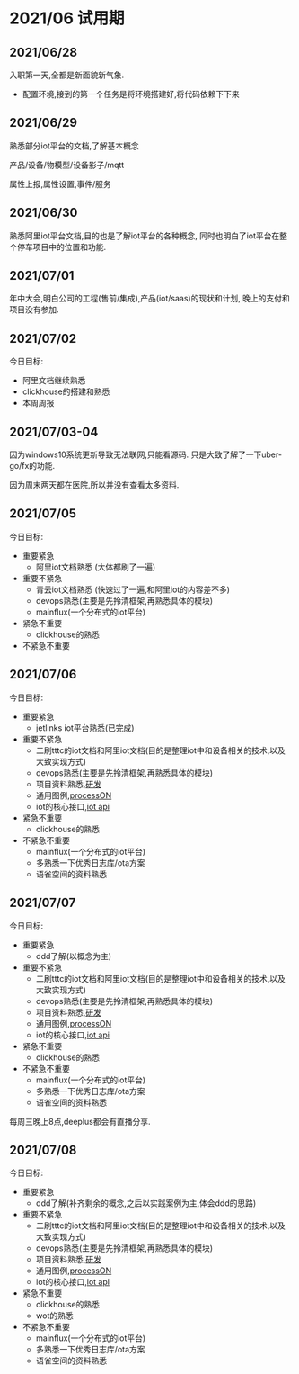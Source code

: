 # 2021/06 试用期

## 2021/06/28

入职第一天,全都是新面貌新气象.

- 配置环境,接到的第一个任务是将环境搭建好,将代码依赖下下来

## 2021/06/29

熟悉部分iot平台的文档,了解基本概念

产品/设备/物模型/设备影子/mqtt

属性上报,属性设置,事件/服务

## 2021/06/30

熟悉阿里iot平台文档,目的也是了解iot平台的各种概念,
同时也明白了iot平台在整个停车项目中的位置和功能.

## 2021/07/01

年中大会,明白公司的工程(售前/集成),产品(iot/saas)的现状和计划,
晚上的支付和项目没有参加.

## 2021/07/02

今日目标:

- 阿里文档继续熟悉
- clickhouse的搭建和熟悉
- 本周周报

## 2021/07/03-04

因为windows10系统更新导致无法联网,只能看源码.
只是大致了解了一下uber-go/fx的功能.

因为周末两天都在医院,所以并没有查看太多资料.

## 2021/07/05

今日目标:

- 重要紧急
  - 阿里iot文档熟悉 (大体都刷了一遍)
- 重要不紧急
  - 青云iot文档熟悉 (快速过了一遍,和阿里iot的内容差不多)
  - devops熟悉(主要是先拎清框架,再熟悉具体的模块)
  - mainflux(一个分布式的iot平台)
- 紧急不重要
  - clickhouse的熟悉
- 不紧急不重要

## 2021/07/06

今日目标:

- 重要紧急
  - jetlinks iot平台熟悉(已完成)
- 重要不紧急
  - 二刷tttc的iot文档和阿里iot文档(目的是整理iot中和设备相关的技术,以及大致实现方式)
  - devops熟悉(主要是先拎清框架,再熟悉具体的模块)
  - 项目资料熟悉,[研发](http://192.168.210.37:8001/#group/2/)
  - 通用图例,[processON](https://processon.com/diagrams)
  - iot的核心接口,[iot api](https://jy5u.w.eolinker.com/share/index?shareCode=CDfsiC)
- 紧急不重要
  - clickhouse的熟悉
- 不紧急不重要
  - mainflux(一个分布式的iot平台)
  - 多熟悉一下优秀日志库/ota方案
  - 语雀空间的资料熟悉

## 2021/07/07

今日目标:

- 重要紧急
  - ddd了解(以概念为主)
- 重要不紧急
  - 二刷tttc的iot文档和阿里iot文档(目的是整理iot中和设备相关的技术,以及大致实现方式)
  - devops熟悉(主要是先拎清框架,再熟悉具体的模块)
  - 项目资料熟悉,[研发](http://192.168.210.37:8001/#group/2/)
  - 通用图例,[processON](https://processon.com/diagrams)
  - iot的核心接口,[iot api](https://jy5u.w.eolinker.com/share/index?shareCode=CDfsiC)
- 紧急不重要
  - clickhouse的熟悉
- 不紧急不重要
  - mainflux(一个分布式的iot平台)
  - 多熟悉一下优秀日志库/ota方案
  - 语雀空间的资料熟悉

每周三晚上8点,deeplus都会有直播分享.

## 2021/07/08

今日目标:

- 重要紧急
  - ddd了解(补齐剩余的概念,之后以实践案例为主,体会ddd的思路)
- 重要不紧急
  - 二刷tttc的iot文档和阿里iot文档(目的是整理iot中和设备相关的技术,以及大致实现方式)
  - devops熟悉(主要是先拎清框架,再熟悉具体的模块)
  - 项目资料熟悉,[研发](http://192.168.210.37:8001/#group/2/)
  - 通用图例,[processON](https://processon.com/diagrams)
  - iot的核心接口,[iot api](https://jy5u.w.eolinker.com/share/index?shareCode=CDfsiC)
- 紧急不重要
  - clickhouse的熟悉
  - wot的熟悉
- 不紧急不重要
  - mainflux(一个分布式的iot平台)
  - 多熟悉一下优秀日志库/ota方案
  - 语雀空间的资料熟悉
